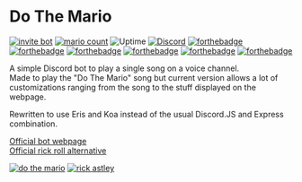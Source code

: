 # Do The Mario

[![invite bot](https://img.shields.io/endpoint.svg?logo=discord&logoColor=white&url=https%3A%2F%2Fdtm.antti.codes%2Finvites&style=for-the-badge)](https://dtm.antti.codes/invite)
[![mario count](https://img.shields.io/endpoint.svg?url=https%3A%2F%2Fdtm.antti.codes%2Fcount&style=for-the-badge)](https://forthebadge.shorty.systems) ![Uptime](https://status.antti.codes/api/badge/3/uptime?style=for-the-badge&label=uptime&labelSuffix=)
[![Discord](https://img.shields.io/discord/747881181676044378.svg?label=Join%20the%20Discord%20Server&logo=discord&logoColor=ffffff&color=7389D8&labelColor=6A7EC2&style=for-the-badge)](https://discord.gg/jRN7SZB)
[![forthebadge](https://forthebadge.shorty.systems/images/badges/uses-badges.svg)](https://forthebadge.shorty.systems)
[![forthebadge](https://forthebadge.shorty.systems/images/badges/built-by-developers.svg)](https://forthebadge.shorty.systems)
[![forthebadge](https://forthebadge.shorty.systems/images/badges/check-it-out.svg)](https://discordapp.com/api/oauth2/authorize?client_id=607273553573838860&permissions=3145728&scope=bot)
[![forthebadge](https://forthebadge.shorty.systems/images/badges/made-with-javascript.svg)](https://forthebadge.shorty.systems)
[![forthebadge](https://forthebadge.shorty.systems/images/badges/you-didnt-ask-for-this.svg)](https://forthebadge.shorty.systems)
[![forthebadge](https://forthebadge.shorty.systems/images/badges/mom-made-pizza-rolls.svg)](https://forthebadge.shorty.systems)

A simple Discord bot to play a single song on a voice channel.  
Made to play the "Do The Mario" song but current version allows a lot of customizations ranging from the song to the stuff displayed on the webpage.

Rewritten to use Eris and Koa instead of the usual Discord.JS and Express combination.

[Official bot webpage](https://dtm.antti.codes/)  
[Official rick roll alternative](https://rick.antti.codes/)

[![do the mario](https://top.gg/api/widget/607273553573838860.svg)](https://top.gg/bot/607273553573838860)
[![rick astley](https://top.gg/api/widget/640024867185623041.svg)](https://top.gg/bot/640024867185623041)
